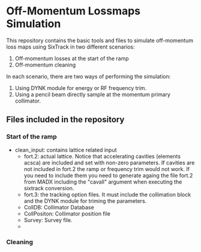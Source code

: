 # Off-Momentum Lossmaps Simulation
This repository contains the basic tools and files to simulate off-momentum loss maps using SixTrack in two different scenarios:

  1) Off-momentum losses at the start of the ramp
  2) Off-momentum cleaning

In each scenario, there are two ways of performing the simulation:

  1) Using DYNK module for energy or RF frequency trim.
  2) Using a pencil beam directly sample at the momentum primary collimator.

## Files included in the repository

### Start of the ramp

  - clean_input: contains lattice related input
    - fort.2: actual lattice. Notice that accelerating cavities (elements acsca) are included and set with non-zero parameters. If cavities are not included in fort.2 the ramp or frequency trim would not work. If you need to include them you need to generate againg the file fort.2 from MADX including the "cavall" argument when executing the sixtrack conversion.
    - fort.3: the tracking option files. It must include the collimation block and the DYNK module for triming the parameters.
    - CollDB: Collimator Database
    - CollPositon: Collimator position file
    - Survey: Survey file.
    -
    
### Cleaning
